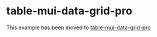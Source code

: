 # table-mui-data-grid-pro

This example has been moved to [table-mui-data-grid-pro](../../.././table-mui-data-grid-pro)
